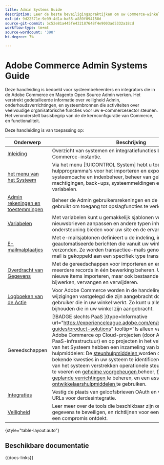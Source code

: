 ```yaml
---
title: Admin Systems Guide
description: Leer de beste beveiligingspraktijken om uw Commerce-winkel te beschermen en machtigingen te beheren. Ook leert u hoe u gegevens importeert en exporteert, integraties en extensies beheert en routinematig onderhoud uitvoert.
exl-id: 9d22571e-9e09-4d1a-ba55-a889f094158d
source-git-commit: bc52e81a445fe432187648f4e9003ad5332a18cd
workflow-type: tm+mt
source-wordcount: '390'
ht-degree: 7%

---
```


# Adobe Commerce Admin Systems Guide

Deze handleiding is bedoeld voor systeembeheerders en integrators die in de Adobe Commerce en Magento Open Source Admin werken. Het verstrekt gedetailleerde informatie over veiligheid Admin, onderhoudsverrichtingen, en systeembronnen die activiteiten over veelvoudige organisatorische functies voor uw e-commercesector steunen. Het veronderstelt basisbegrip van de de kernconfiguratie van Commerce, en functionaliteit.

Deze handleiding is van toepassing op:

| Onderwerp | Beschrijving |
| ------- | ----------- |
| [ Inleiding ](introduction.md) | Overzicht van systemen en integratiefuncties binnen een Commerce-instantie. |
| [ het menu van het Systeem ](system-menu.md) | Via het menu [!UICONTROL System] hebt u toegang tot hulpprogramma&#39;s voor het importeren en exporteren van gegevens, systeemcache en indexbeheer, beheer van gebruikersaccounts en machtigingen, back-ups, systeemmeldingen en aangepaste variabelen. |
| [ Admin rekeningen en toestemmingen ](permissions.md) | Beheer de Admin gebruikersrekeningen en de rollen die worden gebruikt om toegang tot opslagfuncties te verlenen. |
| [ Variabelen ](variables-predefined.md) | Met variabelen kunt u gemakkelijk sjablonen voor e-mail en nieuwsbrieven aanpassen en andere typen inhoud die ondersteuning bieden voor uw site en de ervaring van de klant. |
| [ E-mailmalplaatjes ](email-templates.md) | Met e-mailsjablonen definieert u de indeling, inhoud en opmaak van geautomatiseerde berichten die vanuit uw winkel worden verzonden. Ze worden transactiee-mails genoemd omdat elke e-mail is gekoppeld aan een specifiek type transactie of gebeurtenis. |
| [ Overdracht van Gegevens ](data-transfer.md) | Met de gereedschappen voor importeren en exporteren kunt u meerdere records in één bewerking beheren. U kunt niet alleen nieuwe items importeren, maar ook bestaande productsets bijwerken, vervangen en verwijderen. |
| [ Logboeken van de Actie ](action-log.md) | Voor Adobe Commerce worden in de handelingenlogboeken alle wijzigingen vastgelegd die zijn aangebracht door een Admin-gebruiker die in uw winkel werkt. Zo kunt u alle wijzigingen bijhouden die in uw winkel zijn aangebracht. |
| Gereedschappen | [!BADGE  slechts PaaS ]{type=Informative url="https://experienceleague.adobe.com/en/docs/commerce/user-guides/product-solutions" tooltip="Is alleen van toepassing op Adobe Commerce op Cloud-projecten (door Adobe beheerde PaaS-infrastructuur) en op projecten in het veld."} de beheerders van het Systeem hebben een inzameling van beschikbare hulpmiddelen: De [ steunhulpmiddelen ](support.md) worden ontworpen om bekende kwesties in uw systeem te identificeren. De hulpmiddelen van het systeem verstrekken operationele steun om routine [ index ](index-management.md) uit te voeren en [ geheime voorgeheugen ](cache-management.md) beheer, [ file het systeem ](backups.md), [ geplande verrichtingen ](data-scheduled-import-export.md) te beheren, en een assorment van [ ontwikkelaarshulpmiddelen ](developer-tools.md) te gebruiken. |
| [ Integraties ](integrations.md) | Vestig de plaats van geloofsbrieven OAuth en verstrek omleidings URLs voor derdesintegratie. |
| [ Veiligheid ](security.md) | Leer meer over de tools die beschikbaar zijn om uw winkel en gegevens te beveiligen, en richtlijnen voor een beveiligingsplan als u een compromis ontdekt. |

{style="table-layout:auto"}

## Beschikbare documentatie

{{docs-links}}
